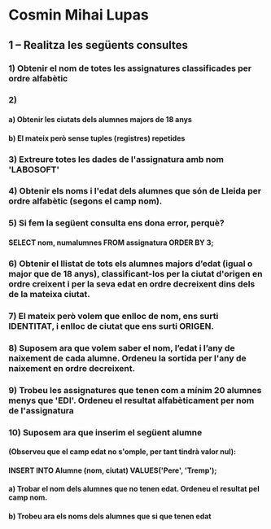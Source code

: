 # Cosmin Mihai Lupas

## 1 – Realitza les següents consultes
### 1) Obtenir el nom de totes les assignatures classificades per ordre alfabètic
### 2) 
   #### a) Obtenir les ciutats dels alumnes majors de 18 anys
   #### b) El mateix però sense tuples (registres) repetides
### 3) Extreure totes les dades de l'assignatura amb nom 'LABOSOFT'
### 4) Obtenir els noms i l'edat dels alumnes que són de Lleida per ordre alfabètic (segons el camp nom).
### 5) Si fem la següent consulta ens dona error, perquè?
   #### SELECT nom, numalumnes FROM assignatura ORDER BY 3;
### 6) Obtenir el llistat de tots els alumnes majors d’edat (igual o major que de 18 anys), classificant-los per la ciutat d'origen en ordre creixent i per la seva edat en ordre decreixent dins dels de la mateixa ciutat.
### 7) El mateix però volem que enlloc de nom, ens surti IDENTITAT, i enlloc de ciutat que ens surti ORIGEN.
### 8) Suposem ara que volem saber el nom, l’edat i l’any de naixement de cada alumne. Ordeneu la sortida per l'any de naixement en ordre decreixent.
### 9) Trobeu les assignatures que tenen com a mínim 20 alumnes menys que 'EDI'. Ordeneu el resultat alfabèticament per nom de l'assignatura
### 10) Suposem ara que inserim el següent alumne 
#### (Observeu que el camp edat no s'omple, per tant tindrà valor nul):
#### INSERT INTO Alumne (nom, ciutat) VALUES('Pere', 'Tremp');
#### a) Trobar el nom dels alumnes que no tenen edat. Ordeneu el resultat pel camp nom.
#### b) Trobeu ara els noms dels alumnes que si que tenen edat

